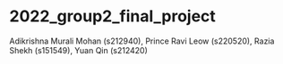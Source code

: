 # 2022_group2_final_project

Adikrishna Murali Mohan (s212940), Prince Ravi Leow (s220520), Razia Shekh (s151549), Yuan Qin (s212420)
